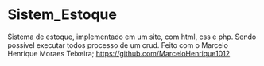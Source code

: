 # Sistem_Estoque
 Sistema de estoque, implementado em um site, com html, css e php. Sendo possível executar todos processo de um crud.
 Feito com o Marcelo Henrique Moraes Teixeira; https://github.com/MarceloHenrique1012
